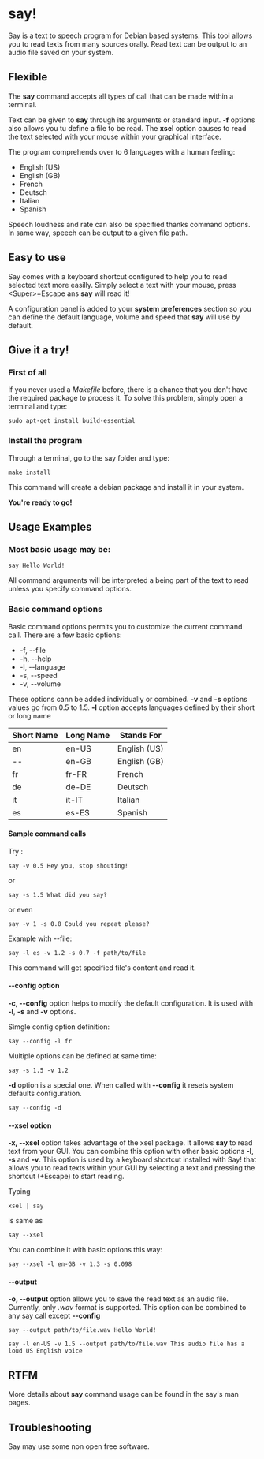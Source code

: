 # say!

Say is a text to speech program for Debian based systems. This tool allows you to read texts from many sources orally. Read text can be output to an audio file saved on your system.

## Flexible

The **say** command accepts all types of call that can be made within a terminal.

Text can be given to **say** through its arguments or standard input. **-f** options also allows you tu define a file to be read. The **xsel** option causes to read the text selected with your mouse within your graphical interface.

The program comprehends over to 6 languages with a human feeling:

- English (US)
- English (GB)
- French
- Deutsch
- Italian
- Spanish

Speech loudness and rate can also be specified thanks command options. In same way, speech can be output to a given file path.

## Easy to use

Say comes with a keyboard shortcut configured to help you to read selected text more easilly. Simply select a text with your mouse, press \<Super\>+Escape ans **say** will read it!

A configuration panel is added to your **system preferences** section so you can define the default language, volume and speed that **say** will use by default.

## Give it a try!

### First of all

If you never used a *Makefile* before, there is a chance that you don't have the required package to process it. To solve this problem, simply open a terminal and type:

`sudo apt-get install build-essential`

### Install the program

Through a terminal, go to the say folder and type:

`make install`

This command will create a debian package and install it in your system.

**You're ready to go!**

## Usage Examples

### Most basic usage may be:

`say Hello World!`

All command arguments will be interpreted a being part of the text to read unless you specify command options.

### Basic command options

Basic command options permits you to customize the current command call. There are a few basic options:

- -f, --file
- -h, --help
- -l, --language
- -s, --speed
- -v, --volume

These options cann be added individually or combined. **-v** and **-s** options values go from 0.5 to 1.5. **-l** option accepts languages defined by their short or long name

Short Name | Long Name | Stands For
------------|------------|------------
en | en-US | English (US)
-- | en-GB | English (GB)
fr | fr-FR | French
de | de-DE | Deutsch
it | it-IT | Italian
es | es-ES | Spanish

#### Sample command calls

Try :

`say -v 0.5 Hey you, stop shouting!`

or

`say -s 1.5 What did you say?`

or even

`say -v 1 -s 0.8 Could you repeat please?`

Example with --file:

`say -l es -v 1.2 -s 0.7 -f path/to/file`

This command will get specified file's content and read it.

#### --config option

**-c, --config** option helps to modify the default configuration. It is used with **-l**, **-s** and **-v** options.

Simgle config option definition:

`say --config -l fr`

Multiple options can be defined at same time:

`say -s 1.5 -v 1.2`

**-d** option is a special one. When called with **--config** it resets system defaults configuration.

`say --config -d`

#### --xsel option

**-x, --xsel** option takes advantage of the xsel package. It allows **say** to read text from your GUI. You can combine this option with other basic options **-l**, **-s** and **-v**. This option is used by a keyboard shortcut installed with Say! that allows you to read texts within your GUI by selecting a text and pressing the shortcut (<Super>+Escape) to start reading.

Typing

`xsel | say`

is same as

`say --xsel`

You can combine it with basic options this way:

`say --xsel -l en-GB -v 1.3 -s 0.098`

#### --output

**-o, --output** option allows you to save the read text as an audio file. Currently, only *.wav* format is supported. This option can be combined to any say call except **--config**

`say --output path/to/file.wav Hello World!`

`say -l en-US -v 1.5 --output path/to/file.wav This audio file has a loud US English voice`

## RTFM

More details about **say** command usage can be found in the say's man pages.

## Troubleshooting

Say may use some non open free software.
